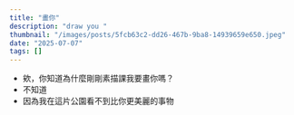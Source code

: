 ```yaml
---
title: "畫你"
description: "draw you "
thumbnail: "/images/posts/5fcb63c2-dd26-467b-9ba8-14939659e650.jpeg"
date: "2025-07-07"
tags: []
---
```

- 欸，你知道為什麼剛剛素描課我要畫你嗎？
- 不知道
- 因為我在這片公園看不到比你更美麗的事物
